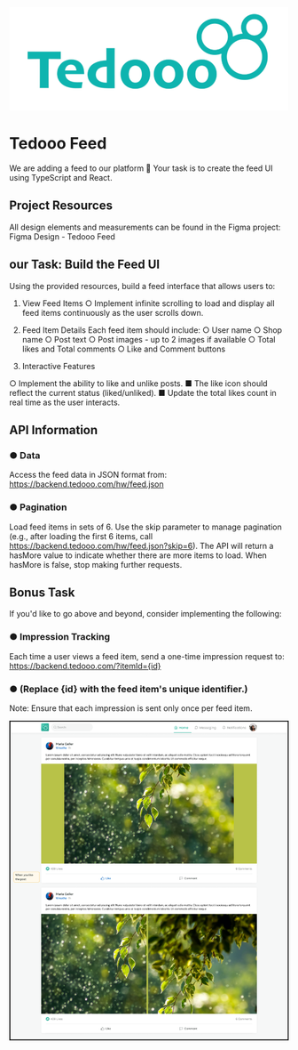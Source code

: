 ![](public/tedoo_logo.png)
# Tedooo Feed

We are adding a feed to our platform 🎉
Your task is to create the feed UI using TypeScript and React.
 

## Project Resources
All design elements and measurements can be found in the Figma project:
Figma Design - Tedooo Feed

## our Task: Build the Feed UI
Using the provided resources, build a feed interface that allows users to:
1. View Feed Items
   ○ Implement infinite scrolling to load and display all feed items
   continuously as the user scrolls down.

2. Feed Item Details
   Each feed item should include:
   ○ User name
   ○ Shop name
   ○ Post text
   ○ Post images - up to 2 images if available
   ○ Total likes and Total comments
   ○ Like and Comment buttons
3. Interactive Features

○ Implement the ability to like and unlike posts.
■ The like icon should reflect the current status
(liked/unliked).
■ Update the total likes count in real time as the user
interacts.


## API Information
### ● Data
Access the feed data in JSON format from:
https://backend.tedooo.com/hw/feed.json
### ● Pagination
Load feed items in sets of 6. Use the skip parameter to manage
pagination (e.g., after loading the first 6 items, call
https://backend.tedooo.com/hw/feed.json?skip=6). The API will
return a hasMore value to indicate whether there are more items to
load. When hasMore is false, stop making further requests.
## Bonus Task
If you'd like to go above and beyond, consider implementing the following:
### ● Impression Tracking
Each time a user views a feed item, send a one-time impression
request to: https://backend.tedooo.com/?itemId={id}
### ● (Replace {id} with the feed item's unique identifier.)
Note: Ensure that each impression is sent only once per feed item.

![](public/figma_screenshot.png)